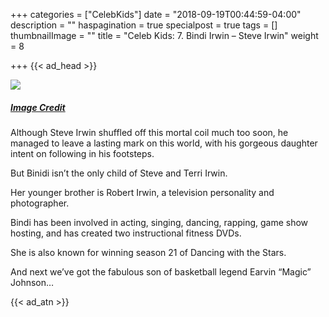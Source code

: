 +++
categories = ["CelebKids"]
date = "2018-09-19T00:44:59-04:00"
description = ""
haspagination = true
specialpost = true
tags = []
thumbnailImage = ""
title = "Celeb Kids: 7. Bindi Irwin – Steve Irwin"
weight = 8

+++
{{< ad_head >}}

![](/uploads/7.jpg)
##### [_Image Credit_](http://americanupbeat.com/kids-of-famous-parents-where-are-they-now/7/)

Although Steve Irwin shuffled off this mortal coil much too soon, he managed to leave a lasting mark on this world, with his gorgeous daughter intent on following in his footsteps.

But Binidi isn’t the only child of Steve and Terri Irwin.

Her younger brother is Robert Irwin, a television personality and photographer.

Bindi has been involved in acting, singing, dancing, rapping, game show hosting, and has created two instructional fitness DVDs.

She is also known for winning season 21 of Dancing with the Stars.

And next we’ve got the fabulous son of basketball legend Earvin “Magic” Johnson…

{{< ad_atn >}}